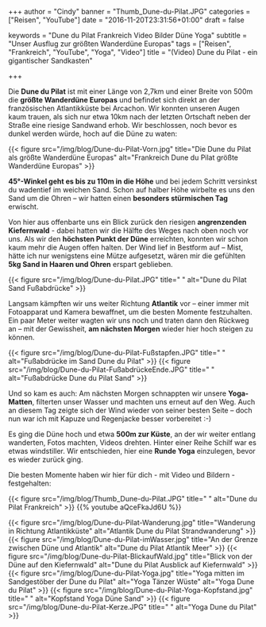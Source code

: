 +++
author = "Cindy"
banner = "Thumb_Dune-du-Pilat.JPG"
categories = ["Reisen", "YouTube"]
date = "2016-11-20T23:31:56+01:00"
draft = false
  
keywords = "Dune du Pilat Frankreich Video Bilder Düne Yoga"
subtitle = "Unser Ausflug zur größten Wanderdüne Europas"
tags = ["Reisen", "Frankreich", "YouTube", "Yoga", "Video"]
title = "(Video) Dune du Pilat - ein gigantischer Sandkasten"

+++

Die **Dune du Pilat** ist mit einer Länge von 2,7km und einer Breite von 500m die **größte Wanderdüne Europas** und befindet sich direkt an der französischen Atlantikküste bei Arcachon. Wir konnten unseren Augen kaum trauen, als sich nur etwa 10km nach der letzten Ortschaft neben der Straße eine riesige Sandwand erhob.<!--more--> Wir beschlossen, noch bevor es dunkel werden würde, hoch auf die Düne zu waten:     


{{< figure src="/img/blog/Dune-du-Pilat-Vorn.jpg" title="Die Dune du Pilat als größte Wanderdüne Europas" alt="Frankreich Dune du Pilat größte Wanderdüne Europas" >}}

**45°-Winkel geht es bis zu 110m in die Höhe** und bei jedem Schritt versinkst du wadentief im weichen Sand. Schon auf halber Höhe wirbelte es uns den Sand um die Ohren – wir hatten einen **besonders stürmischen Tag** erwischt.     

Von hier aus offenbarte uns ein Blick zurück den riesigen **angrenzenden Kiefernwald** - dabei hatten wir die Hälfte des Weges nach oben noch vor uns. Als wir den **höchsten Punkt der Düne** erreichten, konnten wir schon kaum mehr die Augen offen halten. Der Wind lief in Bestform auf – Mist, hätte ich nur wenigstens eine Mütze aufgesetzt, wären mir die gefühlten **5kg Sand in Haaren und Ohren** erspart geblieben.   

{{< figure src="/img/blog/Dune-du-Pilat.JPG" title=" " alt="Dune du Pilat Sand Fußabdrücke" >}}  

Langsam kämpften wir uns weiter Richtung **Atlantik** vor – einer immer mit Fotoapparat und Kamera bewaffnet, um die besten Momente festzuhalten. Ein paar Meter weiter wagten wir uns noch und traten dann den Rückweg an – mit der Gewissheit, **am nächsten Morgen** wieder hier hoch steigen zu können.     


{{< figure src="/img/blog/Dune-du-Pilat-Fußstapfen.JPG" title=" " alt="Fußabdrücke im Sand Dune du Pilat" >}}
{{< figure src="/img/blog/Dune-du-Pilat-FußabdrückeEnde.JPG" title=" " alt="Fußabdrücke Dune du Pilat Sand" >}}


Und so kam es auch: Am nächsten Morgen schnappten wir unsere **Yoga-Matten**, filterten unser Wasser und machten uns erneut auf den Weg. Auch an diesem Tag zeigte sich der Wind wieder von seiner besten Seite – doch nun war ich mit Kapuze und Regenjacke besser vorbereitet :-)     

Es ging die Düne hoch und etwa **500m zur Küste**, an der wir weiter entlang wanderten, Fotos machten, Videos drehten. Hinter einer Reihe Schilf war es etwas windstiller. Wir entschieden, hier eine **Runde Yoga** einzulegen, bevor es wieder zurück ging.   

Die besten Momente haben wir hier für dich - mit Video und Bildern - festgehalten:     

{{< figure src="/img/blog/Thumb_Dune-du-Pilat.JPG" title=" " alt="Dune du Pilat Frankreich" >}}
{{% youtube aQceFkaJd6U %}}

{{< figure src="/img/blog/Dune-du-Pilat-Wanderung.jpg" title="Wanderung in Richtung Atlantikküste" alt="Atlantik Dune du Pilat Strandwanderung" >}}
{{< figure src="/img/blog/Dune-du-Pilat-imWasser.jpg" title="An der Grenze zwischen Düne und Atlantik" alt="Dune du Pilat Atlantik Meer" >}}
{{< figure src="/img/blog/Dune-du-Pilat-BlickaufWald.jpg" title="Blick von der Düne auf den Kiefernwald" alt="Dune du Pilat Ausblick auf Kiefernwald" >}}
{{< figure src="/img/blog/Dune-du-Pilat-Yoga.jpg" title="Yoga mitten im Sandgestöber der Dune du Pilat" alt="Yoga Tänzer Wüste" alt="Yoga Dune du Pilat" >}}
{{< figure src="/img/blog/Dune-du-Pilat-Yoga-Kopfstand.jpg" title=" " alt="Kopfstand Yoga Düne Sand" >}}
{{< figure src="/img/blog/Dune-du-Pilat-Kerze.JPG" title=" " alt="Yoga Dune du Pilat" >}}
